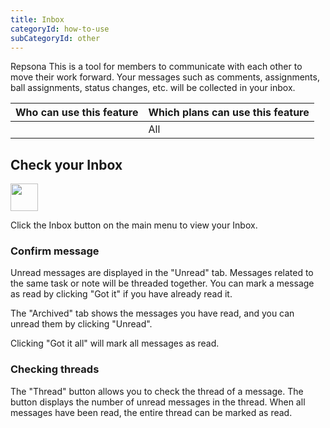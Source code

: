 ```yaml
---
title: Inbox
categoryId: how-to-use
subCategoryId: other
---
```


Repsona This is a tool for members to communicate with each other to move their work forward. Your messages such as comments, assignments, ball assignments, status changes, etc. will be collected in your inbox.

|Who can use this feature|Which plans can use this feature|
|---|---|
||All|All|

## Check your Inbox

<img src="/images/help/main-menu-tray.png" width="44">

Click the Inbox button on the main menu to view your Inbox.

### Confirm message

Unread messages are displayed in the "Unread" tab. Messages related to the same task or note will be threaded together. You can mark a message as read by clicking "Got it" if you have already read it.

The "Archived" tab shows the messages you have read, and you can unread them by clicking "Unread".

Clicking "Got it all" will mark all messages as read.

### Checking threads

The "Thread" button allows you to check the thread of a message. The button displays the number of unread messages in the thread. When all messages have been read, the entire thread can be marked as read.
